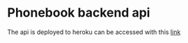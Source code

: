 # Phonebook backend api

The api is deployed to heroku can be accessed with this [link](https://blooming-savannah-26228.herokuapp.com/info)
